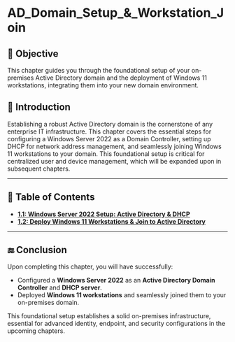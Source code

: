 
# AD_Domain_Setup_&_Workstation_Join

## 🎯 Objective

This chapter guides you through the foundational setup of your on-premises Active Directory domain and the deployment of Windows 11 workstations, integrating them into your new domain environment.

## 📝 Introduction

Establishing a robust Active Directory domain is the cornerstone of any enterprise IT infrastructure. This chapter covers the essential steps for configuring a Windows Server 2022 as a Domain Controller, setting up DHCP for network address management, and seamlessly joining Windows 11 workstations to your domain. This foundational setup is critical for centralized user and device management, which will be expanded upon in subsequent chapters.

---

## 📘 Table of Contents

* **[1.1: Windows Server 2022 Setup: Active Directory & DHCP](https://github.com/AliChoukatli/CyberShield-Enterprise/blob/main/01_AD_Domain_Setup_%26_Workstation_Join/Documentation/AD_Domain_Setup.md)**
* **[1.2: Deploy Windows 11 Workstations & Join to Active Directory](https://github.com/AliChoukatli/CyberShield-Enterprise/blob/main/01_AD_Domain_Setup_%26_Workstation_Join/Documentation/Workstation_Join.md)**

---

## 🔚 Conclusion

Upon completing this chapter, you will have successfully:

* Configured a **Windows Server 2022** as an **Active Directory Domain Controller** and **DHCP server**.
* Deployed **Windows 11 workstations** and seamlessly joined them to your on-premises domain.

This foundational setup establishes a solid on-premises infrastructure, essential for advanced identity, endpoint, and security configurations in the upcoming chapters.
